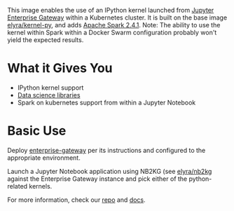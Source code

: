 This image enables the use of an IPython kernel launched from [Jupyter Enterprise Gateway](http://jupyter-enterprise-gateway.readthedocs.io/en/latest/) within a Kubernetes cluster.  It is built on the base image [elyra/kernel-py](https://hub.docker.com/r/elyra/kernel-py/), and adds [Apache Spark 2.4.1](https://spark.apache.org/docs/2.4.1/).  Note: The ability to use the kernel within Spark within a Docker Swarm configuration probably won't yield the expected results.

# What it Gives You
* IPython kernel support 
* [Data science libraries](https://jupyter-docker-stacks.readthedocs.io/en/latest/using/selecting.html#jupyter-scipy-notebook)
* Spark on kubernetes support from within a Jupyter Notebook

# Basic Use
Deploy [enterprise-gateway](https://hub.docker.com/r/elyra/enterprise-gateway/) per its instructions and configured to the appropriate environment.

Launch a Jupyter Notebook application using NB2KG (see [elyra/nb2kg](https://hub.docker.com/r/elyra/nb2kg/) against  the Enterprise Gateway instance and pick either of the python-related kernels.

For more information, check our [repo](https://github.com/jupyter/enterprise_gateway) and [docs](http://jupyter-enterprise-gateway.readthedocs.io/en/latest/).
